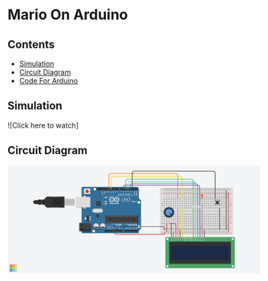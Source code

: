 # Mario On Arduino

## Contents

- [Simulation](#simulation)
- [Circuit Diagram](#circuit-diagram)
- [Code For Arduino](#code-for-arduino)



## Simulation
![Click here to watch]

## Circuit Diagram

![](images/mario_circuit_diagram.png)

